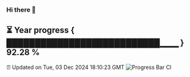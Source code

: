 ### Hi there 👋
⏳ Year progress { ███████████████████████████▁▁▁ } 92.28 %
---
⏰ Updated on Tue, 03 Dec 2024 18:10:23 GMT
![Progress Bar CI](https://github.com/Moyi321/Moyi321/workflows/Progress%20Bar%20CI/badge.svg)
